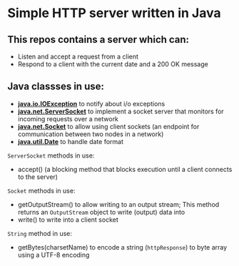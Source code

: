 # Simple HTTP server written in Java
## This repos contains a server which can:
* Listen and accept a request from a client
* Respond to a client with the current date and a 200 OK message

## Java classses in use:
* **[java.io.IOException](https://docs.oracle.com/javase/7/docs/api/java/io/IOException.html)** to notify about i/o exceptions
* **[java.net.ServerSocket](https://docs.oracle.com/javase/7/docs/api/java/net/ServerSocket.html)** to implement a socket server that monitors for incoming requests over a network
* **[java.net.Socket](https://docs.oracle.com/javase/7/docs/api/java/net/Socket.html)** to allow using client sockets (an endpoint for communication between two nodes in a network)
* **[java.util.Date](https://docs.oracle.com/javase/7/docs/api/java/sql/Date.html)** to handle date format


`ServerSocket` methods in use:
* accept() (a blocking method that blocks execution until a client connects to the server)

`Socket` methods in use:
* getOutputStream() to allow writing to an output stream;
This method returns an `OutputStream` object to write (output) data into
* write() to write into a client socket

`String` method in use:
* getBytes(charsetName) to encode a string (`httpResponse`) to byte array using a UTF-8 encoding